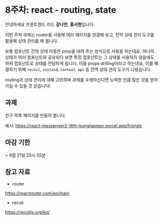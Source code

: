 # 8주차: react - routing, state


안녕하세요 프론트엔드 리드 **강나연**, **홍서현**입니다.

이번 주차 과제는 router를 사용해 여러 페이지를 연결해 보고, 전역 상태 관리 도구를 활용해 상태 관리를 해 봅니다.

보통 컴포넌트 간의 상태 이동은 prop을 내려 주는 방식으로 사용을 하는데요, 하나의 상태가 여러 컴포넌트와 공유되다 보면 특정 컴포넌트는 그 상태를 사용하지 않음에도 하위 컴포넌트로 상태를 전달하게 됩니다. 이를 props drilling이라고 하는데요, 이를 해결하기 위해 `recoil`, `zustand`, `context api` 등 전역 상태 관리 도구가 나왔습니다.

routing과 상태 관리에 대해 고민하며 과제를 수행하신다면 노력한 만큼 많은 것을 얻어가실 수 있을 것 같습니다!

## 과제

친구 목록 페이지를 만들어 봅니다. 

예시: [](https://react-messenger2-16th-kongnayeon.vercel.app/chats)https://react-messenger2-16th-kongnayeon.vercel.app/friends

## 마감 기한

~ 9월 21일 23시 55분

## 참고 자료

- router

https://reactrouter.com/en/main

- recoil

https://recoiljs.org/ko/
